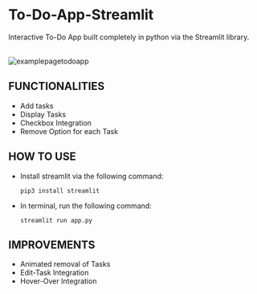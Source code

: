 # To-Do-App-Streamlit
Interactive To-Do App built completely in python via the Streamlit library.

<br>
<img alt="examplepagetodoapp" src="https://github.com/sav-1305/To-Do-App-Streamlit/assets/115809311/10e2c1a7-273a-4a24-a7d3-a33351e3174d">
<br>

## FUNCTIONALITIES
- Add tasks
- Display Tasks
- Checkbox Integration
- Remove Option for each Task

## HOW TO USE
- Install streamlit via the following command:
  ```
  pip3 install streamlit
  ```
- In terminal, run the following command:
  ```
  streamlit run app.py
  ```

## IMPROVEMENTS
- Animated removal of Tasks
- Edit-Task Integration
- Hover-Over Integration


